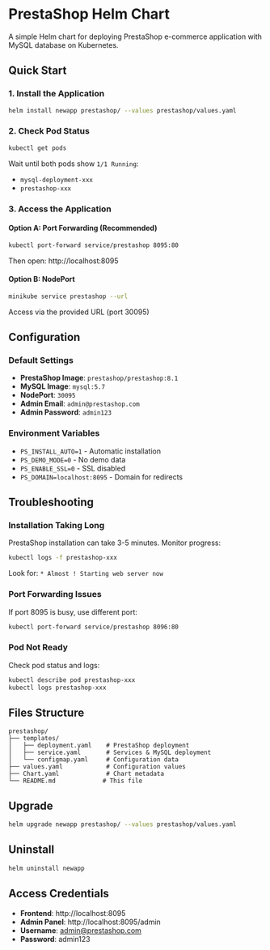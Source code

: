 # PrestaShop Helm Chart

A simple Helm chart for deploying PrestaShop e-commerce application with MySQL database on Kubernetes.

## Quick Start

### 1. Install the Application
```bash
helm install newapp prestashop/ --values prestashop/values.yaml
```

### 2. Check Pod Status
```bash
kubectl get pods
```
Wait until both pods show `1/1 Running`:
- `mysql-deployment-xxx` 
- `prestashop-xxx`

### 3. Access the Application

#### Option A: Port Forwarding (Recommended)
```bash
kubectl port-forward service/prestashop 8095:80
```
Then open: http://localhost:8095

#### Option B: NodePort
```bash
minikube service prestashop --url
```
Access via the provided URL (port 30095)

## Configuration

### Default Settings
- **PrestaShop Image**: `prestashop/prestashop:8.1`
- **MySQL Image**: `mysql:5.7`
- **NodePort**: `30095`
- **Admin Email**: `admin@prestashop.com`
- **Admin Password**: `admin123`

### Environment Variables
- `PS_INSTALL_AUTO=1` - Automatic installation
- `PS_DEMO_MODE=0` - No demo data
- `PS_ENABLE_SSL=0` - SSL disabled
- `PS_DOMAIN=localhost:8095` - Domain for redirects

## Troubleshooting

### Installation Taking Long
PrestaShop installation can take 3-5 minutes. Monitor progress:
```bash
kubectl logs -f prestashop-xxx
```
Look for: `* Almost ! Starting web server now`

### Port Forwarding Issues
If port 8095 is busy, use different port:
```bash
kubectl port-forward service/prestashop 8096:80
```

### Pod Not Ready
Check pod status and logs:
```bash
kubectl describe pod prestashop-xxx
kubectl logs prestashop-xxx
```

## Files Structure
```
prestashop/
├── templates/
│   ├── deployment.yaml    # PrestaShop deployment
│   ├── service.yaml       # Services & MySQL deployment
│   └── configmap.yaml     # Configuration data
├── values.yaml            # Configuration values
├── Chart.yaml             # Chart metadata
└── README.md             # This file
```

## Upgrade
```bash
helm upgrade newapp prestashop/ --values prestashop/values.yaml
```

## Uninstall
```bash
helm uninstall newapp
```

## Access Credentials
- **Frontend**: http://localhost:8095
- **Admin Panel**: http://localhost:8095/admin
- **Username**: admin@prestashop.com
- **Password**: admin123